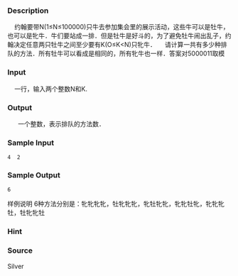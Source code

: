 
### Description
    约翰要带N(1≤N≤100000)只牛去参加集会里的展示活动，这些牛可以是牡牛，也可以是牝牛．牛们要站成一排．但是牡牛是好斗的，为了避免牡牛闹出乱子，约翰决定任意两只牡牛之间至少要有K(O≤K<N)只牝牛．
    请计算一共有多少种排队的方法．所有牡牛可以看成是相同的，所有牝牛也一样．答案对5000011取模
### Input
    一行，输入两个整数N和K.
### Output
 
    一个整数，表示排队的方法数．
### Sample Input
    4  2

### Sample Output
    6
样例说明
    6种方法分别是：牝牝牝牝，牡牝牝牝，牝牡牝牝，牝牝牡牝，牝牝牝牡，牡牝牝牡
### Hint

### Source
Silver